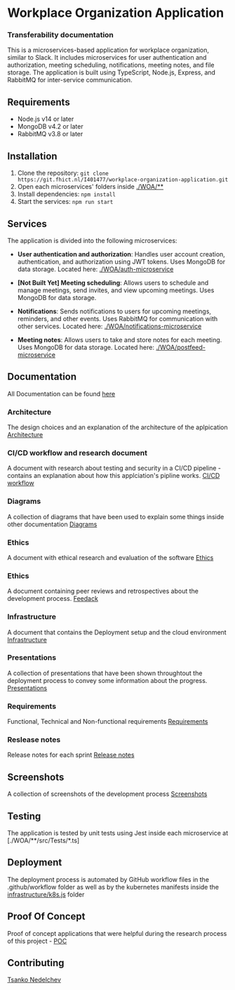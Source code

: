 # Workplace Organization Application

### Transferability documentation

This is a microservices-based application for workplace organization, similar to Slack. It includes microservices for user authentication and authorization, meeting scheduling, notifications, meeting notes, and file storage. The application is built using TypeScript, Node.js, Express, and RabbitMQ for inter-service communication.

## Requirements

- Node.js v14 or later
- MongoDB v4.2 or later
- RabbitMQ v3.8 or later

## Installation

1. Clone the repository: `git clone https://git.fhict.nl/I401477/workplace-organization-application.git`
2. Open each microservices' folders inside [./WOA/\*\*](./WOA/**)
3. Install dependencies: `npm install`
4. Start the services: `npm run start`

## Services

The application is divided into the following microservices:

- **User authentication and authorization**: Handles user account creation, authentication, and authorization using JWT tokens. Uses MongoDB for data storage.
  Located here: [./WOA/auth-microservice](./WOA/auth-microservice)

- **[Not Built Yet] Meeting scheduling**: Allows users to schedule and manage meetings, send invites, and view upcoming meetings. Uses MongoDB for data storage.

- **Notifications**: Sends notifications to users for upcoming meetings, reminders, and other events. Uses RabbitMQ for communication with other services.
  Located here: [./WOA/notifications-microservice](./WOA/notifications-microservice)
- **Meeting notes**: Allows users to take and store notes for each meeting. Uses MongoDB for data storage.
  Located here: [./WOA/postfeed-microservice](./WOA/postfeed-microservice)

## Documentation

All Documentation can be found [here](./Documentation/)

### Architecture

The design choices and an explanation of the architecture of the aplpication
[Architecture](./Documentation/architecture/)

### CI/CD workflow and research document

A document with research about testing and security in a CI/CD pipeline - contains an explanation about how this applciation's pipline works.
[CI/CD workflow](./Documentation/ci-cd-research-report/)

### Diagrams

A collection of diagrams that have been used to explain some things inside other documentation
[Diagrams](./Documentation/Diagrams/)

### Ethics

A document with ethical research and evaluation of the software
[Ethics](./Documentation/ethics/)

### Ethics

A document containing peer reviews and retrospectives about the development process.
[Feedack](./Documentation/feedback)

### Infrastructure

A document that contains the Deployment setup and the cloud environment
[Infrastructure](./Documentation/infrastructure)

### Presentations

A collection of presentations that have been shown throughtout the deployment process to convey some information about the progress.
[Presentations](./Documentation/presentations/)

### Requirements

Functional, Technical and Non-functional requirements
[Requirements](./Documentation/requirements/)

### Reslease notes

Release notes for each sprint
[Release notes](./Documentation/release-notes/)

## Screenshots

A collection of screenshots of the development process
[Screenshots](./Documentation/Screenshots/)

## Testing

The application is tested by unit tests using Jest inside each microservice at [./WOA/**/src/Tests/*.ts]

## Deployment

The deployment process is automated by GitHub workflow files in the .github/workflow folder as well as by the kubernetes manifests inside the [infrastructure/k8s.js](./WOA/infrastructure/k8s/) folder

## Proof Of Concept

Proof of concept applications that were helpful during the research process of this project - [POC](./POCs/)

## Contributing

[Tsanko Nedelchev](https://github.com/canko97)

